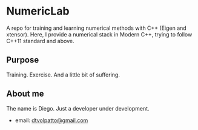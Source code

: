 # NumericLab

A repo for training and learning numerical methods with C++ (Eigen and xtensor). Here, I provide a numerical stack in Modern C++,
trying to follow C++11 standard and above.

## Purpose

Training. Exercise. And a little bit of suffering.

## About me

The name is Diego. Just a developer under development.

* email: dtvolpatto@gmail.com
